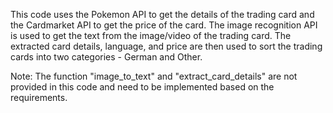 This code uses the Pokemon API to get the details of the trading card and the Cardmarket API to get the price of the card.
The image recognition API is used to get the text from the image/video of the trading card.
The extracted card details, language, and price are then used to sort the trading cards into two categories - German and Other.

Note: 
The function "image_to_text" and "extract_card_details" are not provided in this code and need to be implemented based on the requirements.
